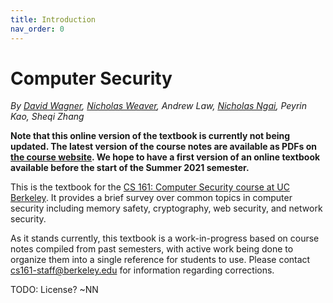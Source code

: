 ```yaml
---
title: Introduction
nav_order: 0
---
```


# Computer Security

_By [David Wagner](https://people.eecs.berkeley.edu/~daw/), [Nicholas
Weaver](https://www1.icsi.berkeley.edu/~nweaver/), Andrew Law, [Nicholas
Ngai](https://ngai.me/), Peyrin Kao, Sheqi Zhang_

**Note that this online version of the textbook is currently not being updated. The latest version of the course notes are available as PDFs on [the course website](https://cs161.org/resources#notes). We hope to have a first version of an online textbook available before the start of the Summer 2021 semester.**

This is the textbook for the [CS 161: Computer Security course at UC
Berkeley](https://cs161.org/). It provides a brief survey over common topics in
computer security including memory safety, cryptography, web security, and
network security.

As it stands currently, this textbook is a work-in-progress based on course
notes compiled from past semesters, with active work being done to organize them
into a single reference for students to use. Please contact
[cs161-staff@berkeley.edu](mailto:cs161-staff@berkeley.edu) for information
regarding corrections.

TODO: License? ~NN
